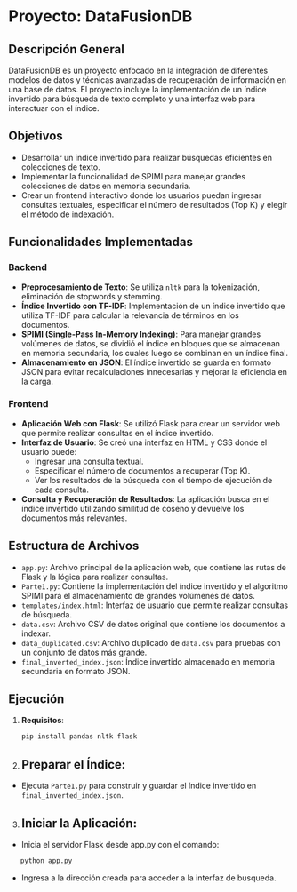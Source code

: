 # Proyecto: DataFusionDB

## Descripción General
DataFusionDB es un proyecto enfocado en la integración de diferentes modelos de datos y técnicas avanzadas de recuperación de información en una base de datos. El proyecto incluye la implementación de un índice invertido para búsqueda de texto completo y una interfaz web para interactuar con el índice.

## Objetivos
- Desarrollar un índice invertido para realizar búsquedas eficientes en colecciones de texto.
- Implementar la funcionalidad de SPIMI para manejar grandes colecciones de datos en memoria secundaria.
- Crear un frontend interactivo donde los usuarios puedan ingresar consultas textuales, especificar el número de resultados (Top K) y elegir el método de indexación.

## Funcionalidades Implementadas

### Backend
- **Preprocesamiento de Texto**: Se utiliza `nltk` para la tokenización, eliminación de stopwords y stemming.
- **Índice Invertido con TF-IDF**: Implementación de un índice invertido que utiliza TF-IDF para calcular la relevancia de términos en los documentos.
- **SPIMI (Single-Pass In-Memory Indexing)**: Para manejar grandes volúmenes de datos, se dividió el índice en bloques que se almacenan en memoria secundaria, los cuales luego se combinan en un índice final.
- **Almacenamiento en JSON**: El índice invertido se guarda en formato JSON para evitar recalculaciones innecesarias y mejorar la eficiencia en la carga.

### Frontend
- **Aplicación Web con Flask**: Se utilizó Flask para crear un servidor web que permite realizar consultas en el índice invertido.
- **Interfaz de Usuario**: Se creó una interfaz en HTML y CSS donde el usuario puede:
  - Ingresar una consulta textual.
  - Especificar el número de documentos a recuperar (Top K).
  - Ver los resultados de la búsqueda con el tiempo de ejecución de cada consulta.
- **Consulta y Recuperación de Resultados**: La aplicación busca en el índice invertido utilizando similitud de coseno y devuelve los documentos más relevantes.

## Estructura de Archivos

- `app.py`: Archivo principal de la aplicación web, que contiene las rutas de Flask y la lógica para realizar consultas.
- `Parte1.py`: Contiene la implementación del índice invertido y el algoritmo SPIMI para el almacenamiento de grandes volúmenes de datos.
- `templates/index.html`: Interfaz de usuario que permite realizar consultas de búsqueda.
- `data.csv`: Archivo CSV de datos original que contiene los documentos a indexar.
- `data_duplicated.csv`: Archivo duplicado de `data.csv` para pruebas con un conjunto de datos más grande.
- `final_inverted_index.json`: Índice invertido almacenado en memoria secundaria en formato JSON.

## Ejecución

1. **Requisitos**: 
   ```bash
   pip install pandas nltk flask


2. ## Preparar el Índice:
- Ejecuta `Parte1.py` para construir y guardar el índice invertido en `final_inverted_index.json`.

3. ## Iniciar la Aplicación:
- Inicia el servidor Flask desde app.py con el comando:
```bash
   python app.py
```
- Ingresa a la dirección creada para acceder a la interfaz de busqueda.

